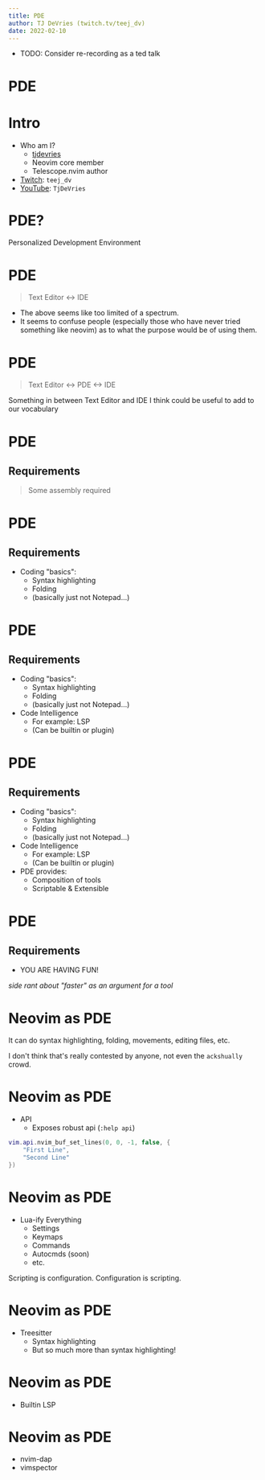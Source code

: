 ```yaml
---
title: PDE
author: TJ DeVries (twitch.tv/teej_dv)
date: 2022-02-10
---
```


- TODO: Consider re-recording as a ted talk

# PDE

# Intro

- Who am I?
  - [tjdevries](https://github.com/tjdevries)
  - Neovim core member
  - Telescope.nvim author
- [Twitch](twitch.tv/teej_dv): `teej_dv`
- [YouTube](youtube.com/c/TjDeVries): `TjDeVries`


# PDE?

Personalized Development Environment

# PDE

> Text Editor <-> IDE

- The above seems like too limited of a spectrum.
- It seems to confuse people (especially those who have never tried something like neovim) as to what the purpose would be of using them.

# PDE

> Text Editor <-> PDE <-> IDE

Something in between Text Editor and IDE I think could be useful to add to our vocabulary

# PDE

## Requirements

> Some assembly required

# PDE

## Requirements

- Coding "basics":
  - Syntax highlighting
  - Folding
  - (basically just not Notepad...)

# PDE

## Requirements

- Coding "basics":
  - Syntax highlighting
  - Folding
  - (basically just not Notepad...)
- Code Intelligence
  - For example: LSP
  - (Can be builtin or plugin)

# PDE

## Requirements

- Coding "basics":
  - Syntax highlighting
  - Folding
  - (basically just not Notepad...)
- Code Intelligence
  - For example: LSP
  - (Can be builtin or plugin)
- PDE provides:
  - Composition of tools
  - Scriptable & Extensible

# PDE

## Requirements

- YOU ARE HAVING FUN!

_side rant about "faster" as an argument for a tool_


# Neovim as PDE

It can do syntax highlighting, folding, movements, editing files, etc.

I don't think that's really contested by anyone, not even the `ackshually` crowd.

# Neovim as PDE

- API
  - Exposes robust api (`:help api`)

```lua
vim.api.nvim_buf_set_lines(0, 0, -1, false, {
    "First Line",
    "Second Line"
})
```

# Neovim as PDE

- Lua-ify Everything
  - Settings
  - Keymaps
  - Commands
  - Autocmds (soon)
  - etc.

Scripting is configuration. Configuration is scripting.

# Neovim as PDE

- Treesitter
  - Syntax highlighting
  - But so much more than syntax highlighting!

# Neovim as PDE

- Builtin LSP

# Neovim as PDE

- nvim-dap
- vimspector
